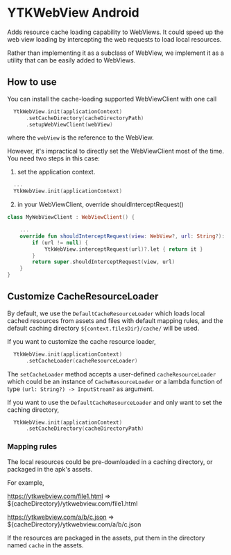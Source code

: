 # YTKWebView Android

Adds resource cache loading capability to WebViews. It could speed up the web
view loading by intercepting the web requests to load local resources.

Rather than implementing it as a subclass of WebView, we implement it as a
utility that can be easily added to WebViews.

## How to use

You can install the cache-loading supported WebViewClient with one call

```kotlin
  YtkWebView.init(applicationContext)
      .setCacheDirectory(cacheDirectoryPath)
      .setupWebViewClient(webView)
```

where the `webView` is the reference to the WebView.

However, it's impractical to directly set the WebViewClient most of the time.
You need two steps in this case:

1. set the application context.

```kotlin
  ...
  YtkWebView.init(applicationContext)
```

2. in your WebViewClient, override shouldInterceptRequest()

```kotlin
class MyWebViewClient : WebViewClient() {

    ...
    override fun shouldInterceptRequest(view: WebView?, url: String?): WebResourceResponse {
        if (url != null) {
            YtkWebView.interceptRequest(url)?.let { return it }
        }
        return super.shouldInterceptRequest(view, url)
    }
}
```

## Customize CacheResourceLoader

By default, we use the `DefaultCacheResourceLoader` which loads local cached
resources from assets and files with default mapping rules, and the default
caching directory `${context.filesDir}/cache/` will be used.

If you want to customize the cache resource loader,

```kotlin
  YtkWebView.init(applicationContext)
      .setCacheLoader(cacheResourceLoader)
```

The `setCacheLoader` method accepts a user-defined `cacheResourceLoader` which
could be an instance of `CacheResourceLoader` or a lambda function
of type `(url: String?) -> InputStream?` as argument.

If you want to use the `DefaultCacheResourceLoader` and only want to set
the caching directory,

```kotlin
  YtkWebView.init(applicationContext)
      .setCacheDirectory(cacheDirectoryPath)
```

### Mapping rules

The local resources could be pre-downloaded in a caching directory, or packaged
in the apk's assets.

For example,

https://ytkwebview.com/file1.html => ${cacheDirectory}/ytkwebview.com/file1.html

https://ytkwebview.com/a/b/c.json => ${cacheDirectory}/ytkwebview.com/a/b/c.json

If the resources are packaged in the assets, put them in the directory named `cache` in the
assets.
